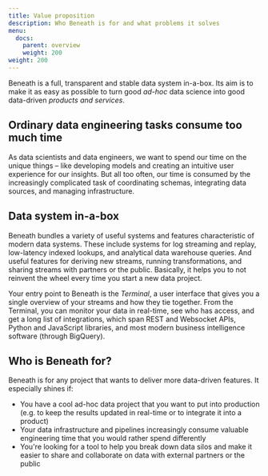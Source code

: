 ```yaml
---
title: Value proposition
description: Who Beneath is for and what problems it solves
menu:
  docs:
    parent: overview
    weight: 200
weight: 200
---
```


Beneath is a full, transparent and stable data system in-a-box. Its aim is to make it as easy as possible to turn good *ad-hoc* data science into good data-driven *products and services*.

## Ordinary data engineering tasks consume too much time

As data scientists and data engineers, we want to spend our time on the unique things – like developing models and creating an intuitive user experience for our insights. But all too often, our time is consumed by the increasingly complicated task of coordinating schemas, integrating data sources, and managing infrastructure.

## Data system in-a-box

Beneath bundles a variety of useful systems and features characteristic of modern data systems. These include systems for log streaming and replay, low-latency indexed lookups, and analytical data warehouse queries. And useful features for deriving new streams, running transformations, and sharing streams with partners or the public. Basically, it helps you to not reinvent the wheel every time you start a new data project.

Your entry point to Beneath is the *Terminal*, a user interface that gives you a single overview of your streams and how they tie together. From the Terminal, you can monitor your data in real-time, see who has access, and get a long list of integrations, which span REST and Websocket APIs, Python and JavaScript libraries, and most modern business intelligence software (through BigQuery).

## Who is Beneath for?

Beneath is for any project that wants to deliver more data-driven features. It especially shines if:

- You have a cool ad-hoc data project that you want to put into production (e.g. to keep the results updated in real-time or to integrate it into a product)
- Your data infrastructure and pipelines increasingly consume valuable engineering time that you would rather spend differently
- You're looking for a tool to help you break down data silos and make it easier to share and collaborate on data with external partners or the public
